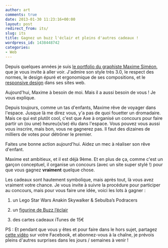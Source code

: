```yaml
---
author: art
comments: true
date: 2013-01-30 11:23:16+00:00
layout: post
redirect_from: its/
slug: its
title: Gagnez un buzz l'éclair et pleins d'autres cadeaux !
wordpress_id: 1438448742
categories:
- Web
---
```


Depuis quelques années je suis [le portfolio du graphiste Maxime Siméon](http://dribbble.com/maximesimeon), que je vous invite à aller voir. J'admire son style très 3.0, le respect des normes, le design épuré et ergonomique de ses compositions, et le [responsive design](http://www.commentcamarche.net/faq/35464-responsive-design-definition) dans ses sites web.

Aujourd'hui, Maxime à besoin de moi. Mais il a aussi besoin de vous ! Je vous explique.



Depuis toujours, comme un tas d'enfants, Maxime rêve de voyager dans l'espace. Jusque là me direz vous, y'a pas de quoi fouetter un dromadaire. Mais ce qui est plutôt cool, c'est que Axe à organisé un concours pour faire partir un (ou une) heureu(x/se) élu dans l'espace. Vous pouvez vous aussi vous inscrire, mais bon, vous ne gagnerez pas. Il faut des dizaines de milliers de votes pour détrôner le premier.

Faites une bonne action aujourd'hui. Aidez un mec à réaliser son rêve d'enfant.

Maxime est ambitieux, et il est déjà 9ème. Et en plus de ça, comme c'est un garçon conceptuel, il organise un concours (avec un site super stylé !) pour que vous gagnez **vraiment** quelque chose.

Les cadeaux sont hautement symbolique, mais après tout, là vous avez vraiment votre chance. Je vous invite à suivre la procédure pour participer au concours, mais pour vous faire une idée, voici les lots à gagner :




    
  1. un Lego Star Wars Anakin Skywalker & Sebulba’s Podracers


    
  2. un [figurine de Buzz l’éclair](http://www.amazon.fr/Toy-Story-W8042-Figurine-%C3%A9lectronique/dp/B006O6FFAO/ref=sr_1_3?ie=UTF8&qid=1358621992&sr=8-3)

    
  3. des cartes cadeaux iTunes de 15€



PS : Et pendant que vous y êtes et pour faire dans le hors sujet, partagez [cette vidéo](http://www.youtube.com/watch?v=fIoix4WRGws) sur votre Facebook, et abonnez-vous à la chaîne, je prévois pleins d'autres surprises dans les jours / semaines à venir !

